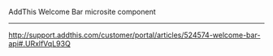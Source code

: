 AddThis Welcome Bar microsite component

***

http://support.addthis.com/customer/portal/articles/524574-welcome-bar-api#.URxlfVqL93Q